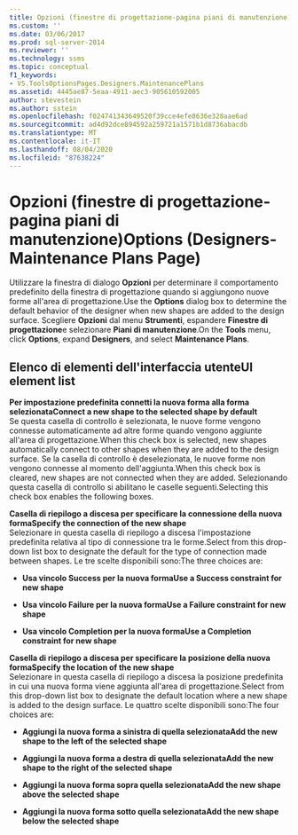 ```yaml
---
title: Opzioni (finestre di progettazione-pagina piani di manutenzione) | Microsoft Docs
ms.custom: ''
ms.date: 03/06/2017
ms.prod: sql-server-2014
ms.reviewer: ''
ms.technology: ssms
ms.topic: conceptual
f1_keywords:
- VS.ToolsOptionsPages.Designers.MaintenancePlans
ms.assetid: 4445ae87-5eaa-4911-aec3-905610592005
author: stevestein
ms.author: sstein
ms.openlocfilehash: f024741343649520f39cce4efe8636e328aae6ad
ms.sourcegitcommit: ad4d92dce894592a259721a1571b1d8736abacdb
ms.translationtype: MT
ms.contentlocale: it-IT
ms.lasthandoff: 08/04/2020
ms.locfileid: "87638224"
---
```

# <a name="options-designers-maintenance-plans-page"></a><span data-ttu-id="7444a-102">Opzioni (finestre di progettazione-pagina piani di manutenzione)</span><span class="sxs-lookup"><span data-stu-id="7444a-102">Options (Designers-Maintenance Plans Page)</span></span>
  <span data-ttu-id="7444a-103">Utilizzare la finestra di dialogo **Opzioni** per determinare il comportamento predefinito della finestra di progettazione quando si aggiungono nuove forme all'area di progettazione.</span><span class="sxs-lookup"><span data-stu-id="7444a-103">Use the **Options** dialog box to determine the default behavior of the designer when new shapes are added to the design surface.</span></span> <span data-ttu-id="7444a-104">Scegliere **Opzioni** dal menu **Strumenti**, espandere **Finestre di progettazione**e selezionare **Piani di manutenzione**.</span><span class="sxs-lookup"><span data-stu-id="7444a-104">On the **Tools** menu, click **Options**, expand **Designers**, and select **Maintenance Plans**.</span></span>  
  
## <a name="ui-element-list"></a><span data-ttu-id="7444a-105">Elenco di elementi dell'interfaccia utente</span><span class="sxs-lookup"><span data-stu-id="7444a-105">UI element list</span></span>  
 <span data-ttu-id="7444a-106">**Per impostazione predefinita connetti la nuova forma alla forma selezionata**</span><span class="sxs-lookup"><span data-stu-id="7444a-106">**Connect a new shape to the selected shape by default**</span></span>  
 <span data-ttu-id="7444a-107">Se questa casella di controllo è selezionata, le nuove forme vengono connesse automaticamente ad altre forme quando vengono aggiunte all'area di progettazione.</span><span class="sxs-lookup"><span data-stu-id="7444a-107">When this check box is selected, new shapes automatically connect to other shapes when they are added to the design surface.</span></span> <span data-ttu-id="7444a-108">Se la casella di controllo è deselezionata, le nuove forme non vengono connesse al momento dell'aggiunta.</span><span class="sxs-lookup"><span data-stu-id="7444a-108">When this check box is cleared, new shapes are not connected when they are added.</span></span> <span data-ttu-id="7444a-109">Selezionando questa casella di controllo si abilitano le caselle seguenti.</span><span class="sxs-lookup"><span data-stu-id="7444a-109">Selecting this check box enables the following boxes.</span></span>  
  
 <span data-ttu-id="7444a-110">**Casella di riepilogo a discesa per specificare la connessione della nuova forma**</span><span class="sxs-lookup"><span data-stu-id="7444a-110">**Specify the connection of the new shape**</span></span>  
 <span data-ttu-id="7444a-111">Selezionare in questa casella di riepilogo a discesa l'impostazione predefinita relativa al tipo di connessione tra le forme.</span><span class="sxs-lookup"><span data-stu-id="7444a-111">Select from this drop-down list box to designate the default for the type of connection made between shapes.</span></span> <span data-ttu-id="7444a-112">Le tre scelte disponibili sono:</span><span class="sxs-lookup"><span data-stu-id="7444a-112">The three choices are:</span></span>  
  
-   <span data-ttu-id="7444a-113">**Usa vincolo Success per la nuova forma**</span><span class="sxs-lookup"><span data-stu-id="7444a-113">**Use a Success constraint for new shape**</span></span>  
  
-   <span data-ttu-id="7444a-114">**Usa vincolo Failure per la nuova forma**</span><span class="sxs-lookup"><span data-stu-id="7444a-114">**Use a Failure constraint for new shape**</span></span>  
  
-   <span data-ttu-id="7444a-115">**Usa vincolo Completion per la nuova forma**</span><span class="sxs-lookup"><span data-stu-id="7444a-115">**Use a Completion constraint for new shape**</span></span>  
  
 <span data-ttu-id="7444a-116">**Casella di riepilogo a discesa per specificare la posizione della nuova forma**</span><span class="sxs-lookup"><span data-stu-id="7444a-116">**Specify the location of the new shape**</span></span>  
 <span data-ttu-id="7444a-117">Selezionare in questa casella di riepilogo a discesa la posizione predefinita in cui una nuova forma viene aggiunta all'area di progettazione.</span><span class="sxs-lookup"><span data-stu-id="7444a-117">Select from this drop-down list box to designate the default location where a new shape is added to the design surface.</span></span> <span data-ttu-id="7444a-118">Le quattro scelte disponibili sono:</span><span class="sxs-lookup"><span data-stu-id="7444a-118">The four choices are:</span></span>  
  
-   <span data-ttu-id="7444a-119">**Aggiungi la nuova forma a sinistra di quella selezionata**</span><span class="sxs-lookup"><span data-stu-id="7444a-119">**Add the new shape to the left of the selected shape**</span></span>  
  
-   <span data-ttu-id="7444a-120">**Aggiungi la nuova forma a destra di quella selezionata**</span><span class="sxs-lookup"><span data-stu-id="7444a-120">**Add the new shape to the right of the selected shape**</span></span>  
  
-   <span data-ttu-id="7444a-121">**Aggiungi la nuova forma sopra quella selezionata**</span><span class="sxs-lookup"><span data-stu-id="7444a-121">**Add the new shape above the selected shape**</span></span>  
  
-   <span data-ttu-id="7444a-122">**Aggiungi la nuova forma sotto quella selezionata**</span><span class="sxs-lookup"><span data-stu-id="7444a-122">**Add the new shape below the selected shape**</span></span>  
  
  
